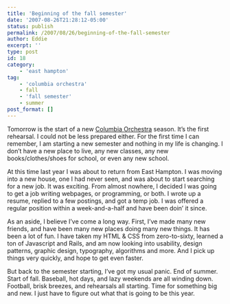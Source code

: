 ```yaml
---
title: 'Beginning of the fall semester'
date: '2007-08-26T21:28:12-05:00'
status: publish
permalink: /2007/08/26/beginning-of-the-fall-semester
author: Eddie
excerpt: ''
type: post
id: 18
category:
    - 'east hampton'
tag:
    - 'columbia orchestra'
    - fall
    - 'fall semester'
    - summer
post_format: []
---
```

Tomorrow is the start of a new [Columbia Orchestra](http://www.columbiaorchestra.org) season. It’s the first rehearsal. I could not be less prepared either. For the first time I can remember, I am starting a new semester and nothing in my life is changing. I don’t have a new place to live, any new classes, any new books/clothes/shoes for school, or even any new school.

At this time last year I was about to return from East Hampton. I was moving into a new house, one I had never seen, and was about to start searching for a new job. It was exciting. From almost nowhere, I decided I was going to get a job writing webpages, or programming, or both. I wrote up a resume, replied to a few postings, and got a temp job. I was offered a regular position within a week-and-a-half and have been doin’ it since.

As an aside, I believe I’ve come a long way. First, I’ve made many new friends, and have been many new places doing many new things. It has been a lot of fun. I have taken my HTML &amp; CSS from zero-to-sixty, learned a ton of Javascript and Rails, and am now looking into usability, design patterns, graphic design, typography, algorithms and more. And I pick up things very quickly, and hope to get even faster.

But back to the semester starting, I’ve got my usual panic. End of summer. Start of fall. Baseball, hot days, and lazy weekends are all winding down. Football, brisk breezes, and rehearsals all starting. Time for something big and new. I just have to figure out what that is going to be this year.